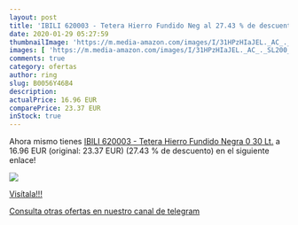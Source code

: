 ```yaml
---
layout: post
title: 'IBILI 620003 - Tetera Hierro Fundido Neg al 27.43 % de descuento'
date: 2020-01-29 05:27:59
thumbnailImage: 'https://m.media-amazon.com/images/I/31HPzHIaJEL._AC_._SL200_.jpg'
images: [ 'https://m.media-amazon.com/images/I/31HPzHIaJEL._AC_._SL200_.jpg' ]
comments: true
category: ofertas
author: ring
slug: B0056Y46B4
description:
actualPrice: 16.96 EUR
comparePrice: 23.37 EUR
inStock: true
---
```


Ahora mismo tienes [IBILI 620003 - Tetera Hierro Fundido Negra 0 30 Lt.](https://www.amazon.com/dp/B0056Y46B4/?tag=redken08-20) a 16.96 EUR (original: 23.37 EUR) (27.43 %  de descuento) en el siguiente enlace!

[![](https://m.media-amazon.com/images/I/31HPzHIaJEL._AC_._SL200_.jpg)](https://www.amazon.com/dp/B0056Y46B4/?tag=redken08-20)

[Visítala!!!](https://www.amazon.com/dp/B0056Y46B4/?tag=redken08-20)

[Consulta otras ofertas en nuestro canal de telegram](https://t.me/s/ofertas25)
